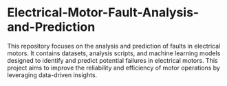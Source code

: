# Electrical-Motor-Fault-Analysis-and-Prediction
This repository focuses on the analysis and prediction of faults in electrical motors. It contains datasets, analysis scripts, and machine learning models designed to identify and predict potential failures in electrical motors. This project aims to improve the reliability and efficiency of motor operations by leveraging data-driven insights.
